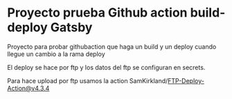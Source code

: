 # Proyecto prueba Github action build-deploy Gatsby

Proyecto para probar githubaction que haga un build y un deploy cuando llegue un cambio a la rama deploy

El deploy se hace por ftp y los datos del ftp se configuran en secrets.

Para hace upload por ftp usamos la action SamKirkland/FTP-Deploy-Action@v4.3.4
